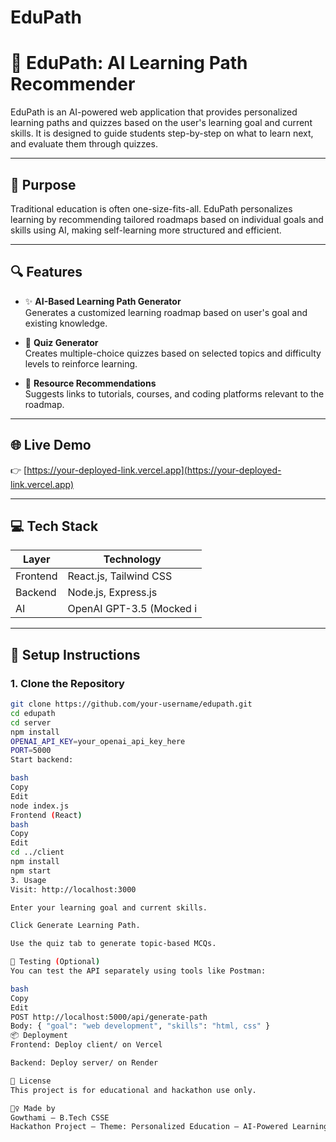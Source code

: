 # EduPath
# 📘 EduPath: AI Learning Path Recommender

EduPath is an AI-powered web application that provides personalized learning paths and quizzes based on the user's learning goal and current skills. It is designed to guide students step-by-step on what to learn next, and evaluate them through quizzes.

---

## 🎯 Purpose

Traditional education is often one-size-fits-all. EduPath personalizes learning by recommending tailored roadmaps based on individual goals and skills using AI, making self-learning more structured and efficient.

---

## 🔍 Features

- ✨ **AI-Based Learning Path Generator**  
  Generates a customized learning roadmap based on user's goal and existing knowledge.

- 🧠 **Quiz Generator**  
  Creates multiple-choice quizzes based on selected topics and difficulty levels to reinforce learning.

- 📘 **Resource Recommendations**  
  Suggests links to tutorials, courses, and coding platforms relevant to the roadmap.

---

## 🌐 Live Demo

👉 [https://your-deployed-link.vercel.app](https://your-deployed-link.vercel.app)

---

## 💻 Tech Stack

| Layer        | Technology           |
|--------------|----------------------|
| Frontend     | React.js, Tailwind CSS |
| Backend      | Node.js, Express.js  |
| AI           | OpenAI GPT-3.5 (Mocked i

---

## 🚀 Setup Instructions

### 1. Clone the Repository

```bash
git clone https://github.com/your-username/edupath.git
cd edupath
cd server
npm install
OPENAI_API_KEY=your_openai_api_key_here
PORT=5000
Start backend:

bash
Copy
Edit
node index.js
Frontend (React)
bash
Copy
Edit
cd ../client
npm install
npm start
3. Usage
Visit: http://localhost:3000

Enter your learning goal and current skills.

Click Generate Learning Path.

Use the quiz tab to generate topic-based MCQs.

🧪 Testing (Optional)
You can test the API separately using tools like Postman:

bash
Copy
Edit
POST http://localhost:5000/api/generate-path
Body: { "goal": "web development", "skills": "html, css" }
📦 Deployment
Frontend: Deploy client/ on Vercel

Backend: Deploy server/ on Render

📜 License
This project is for educational and hackathon use only.

🙋‍♀️ Made by
Gowthami – B.Tech CSSE
Hackathon Project – Theme: Personalized Education – AI-Powered Learning
